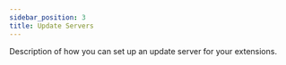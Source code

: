 ```yaml
---
sidebar_position: 3
title: Update Servers
---
```

Description of how you can set up an update server for your extensions.